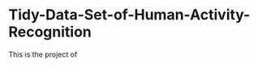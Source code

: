 Tidy-Data-Set-of-Human-Activity-Recognition
===========================================

This is the project of 
